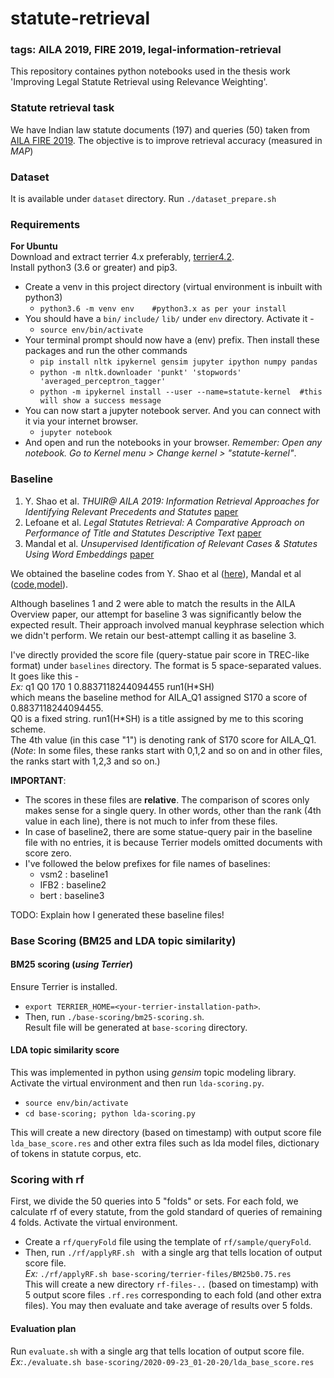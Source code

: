 # statute-retrieval

### tags: AILA 2019, FIRE 2019, legal-information-retrieval

This repository containes python notebooks used in the thesis work 'Improving Legal Statute Retrieval using Relevance Weighting'.

### Statute retrieval task
We have Indian law statute documents (197) and queries (50) taken from [AILA FIRE 2019](https://sites.google.com/view/fire-2019-aila/track-description). The objective is to improve retrieval accuracy (measured in _MAP_)

### Dataset
It is available under `dataset` directory. Run `./dataset_prepare.sh `

### Requirements
**For Ubuntu**  
Download and extract terrier 4.x preferably, [terrier4.2](http://terrier.org/download/agree.shtml?terrier-core-4.2-bin.tar.gz).  
Install python3 (3.6 or greater) and pip3.
- Create a venv in this project directory (virtual environment is inbuilt with python3)
    + `python3.6 -m venv env    #python3.x as per your install`
- You should have a `bin/` `include/` `lib/` under `env` directory. Activate it -
    + `source env/bin/activate`
- Your terminal prompt should now have a (env) prefix. Then install these packages and run the other commands
    + `pip install nltk ipykernel gensim jupyter ipython numpy pandas`
    + `python -m nltk.downloader 'punkt' 'stopwords' 'averaged_perceptron_tagger'`
    + `python -m ipykernel install --user --name=statute-kernel  #this will show a success message`
- You can now start a jupyter notebook server. And you can connect with it via your internet browser.
    + `jupyter notebook`
- And open and run the notebooks in your browser. *Remember: Open any notebook. Go to Kernel menu > Change kernel > "statute-kernel"*.

### Baseline
1. Y. Shao et al. _THUIR@ AILA 2019: Information Retrieval Approaches for Identifying Relevant Precedents and Statutes_ [paper](https://pdfs.semanticscholar.org/4ce8/6e1c5878e2194fb27172fd3c577f8315d009.pdf)
2. Lefoane et al. _Legal Statutes Retrieval: A Comparative Approach on Performance of Title and Statutes Descriptive Text_ [paper](http://ceur-ws.org/Vol-2517/T1-9.pdf)
3. Mandal et al. _Unsupervised Identification of Relevant Cases & Statutes Using Word Embeddings_ [paper](https://pdfs.semanticscholar.org/33fe/66dd932ac44cb02ddeab89509d9a971336b5.pdf)

We obtained the baseline codes from Y. Shao et al ([here](https://drive.google.com/file/d/1Nou-CVJwmuelfX-MBPOIEJzZPZM_yQ6c/view?usp=drive_web)), Mandal et al ([code](https://drive.google.com/open?id=1ZEmq3VWBx2j6fquzcvxW-8MfBsXTJXL4),[model](https://drive.google.com/open?id=1MHxNZ49LO6UGRYZh19Utbo-M0d2d_XnD)).

Although baselines 1 and 2 were able to match the results in the AILA Overview paper, our attempt for baseline 3 was significantly below the expected result. Their approach involved manual keyphrase selection which we didn't perform. We retain our best-attempt calling it as baseline 3.

I've directly provided the score file (query-statue pair score in TREC-like format) under `baselines` directory. The format is 5 space-separated values. It goes like this -  
_Ex:_ q1 Q0 170 1 0.8837118244094455 run1(H\*SH)  
which means the baseline method for AILA_Q1 assigned S170 a score of 0.8837118244094455.  
Q0 is a fixed string. run1(H\*SH) is a title assigned by me to this scoring scheme.  
The 4th value (in this case "1") is denoting rank of S170 score for AILA_Q1. (*Note*: In some files, these ranks start with 0,1,2 and so on and in other files, the ranks start with 1,2,3 and so on.)

**IMPORTANT**:
- The scores in these files are **relative**. The comparison of scores only makes sense for a single query. In other words, other than the rank (4th value in each line), there is not much to infer from these files.
- In case of baseline2, there are some statue-query pair in the baseline file with no entries, it is because Terrier models omitted documents with score zero.
- I've followed the below prefixes for file names of baselines:
    + vsm2 : baseline1
    + IFB2 : baseline2
    + bert : baseline3


TODO: Explain how I generated these baseline files!

### Base Scoring (BM25 and LDA topic similarity)

#### BM25 scoring (_using Terrier_)

Ensure Terrier is installed.  
- `export TERRIER_HOME=<your-terrier-installation-path>`.
-  Then, run `./base-scoring/bm25-scoring.sh`.  
Result file will be generated at `base-scoring` directory. 

#### LDA topic similarity score
This was implemented in python using _gensim_ topic modeling library. Activate the virtual environment and then run `lda-scoring.py`.
- `source env/bin/activate`
- `cd base-scoring; python lda-scoring.py`

This will create a new directory (based on timestamp) with output score file `lda_base_score.res` and other extra files such as lda model files, dictionary of tokens in statute corpus, etc. 

### Scoring with rf
First, we divide the 50 queries into 5 "folds" or sets. For each fold, we calculate rf of every statute, from the gold standard of queries of remaining 4 folds. Activate the virtual environment. 
- Create a `rf/queryFold` file using the template of `rf/sample/queryFold`.  
- Then, run `./rf/applyRF.sh ` with a single arg that tells location of output score file.  
_Ex:_ `./rf/applyRF.sh base-scoring/terrier-files/BM25b0.75.res`  
This will create a new directory `rf-files-..` (based on timestamp) with 5 output score files `.rf.res` corresponding to each fold (and other extra files). You may then evaluate and take average of results over 5 folds.  

#### Evaluation plan
Run `evaluate.sh` with a single arg that tells location of output score file.  
_Ex:_`./evaluate.sh base-scoring/2020-09-23_01-20-20/lda_base_score.res`
